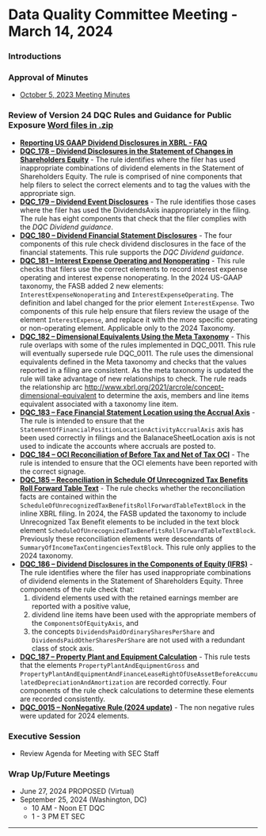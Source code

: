 # Data Quality Committee Meeting - March 14, 2024

### Introductions

### Approval of Minutes
  + [October 5, 2023 Meeting Minutes](https://github.com/DataQualityCommittee/documentation/raw/master/meetings/mar_2024/DRAFTDQCMeetingNotes231005.docx)

### Review of Version 24 DQC Rules and Guidance for Public Exposure [Word files in .zip](https://github.com/DataQualityCommittee/documentation/raw/master/meetings/mar_2024/v24RuleForms.zip) 

  - **[Reporting US GAAP Dividend Disclosures in XBRL - FAQ](https://github.com/DataQualityCommittee/documentation/raw/master/meetings/mar_2024/DividendGuidanceDRAFT.docx)**
  - **[DQC_178 – Dividend Disclosures in the Statement of Changes in Shareholders Equity](https://github.com/davidtauriello/dqc_us_rules/tree/v24/docs/DQC_US_0178/DQC_0178.md)** - The rule identifies where the filer has used inappropriate combinations of dividend elements in the Statement of Shareholders Equity. The rule is comprised of nine components that help filers to select the correct elements and to tag the values with the appropriate sign.
  - **[DQC_179 – Dividend Event Disclosures](https://github.com/davidtauriello/dqc_us_rules/tree/v24/docs/DQC_US_0179/DQC_0179.md)** - The rule identifies those cases where the filer has used the DividendsAxis inappropriately in the filing.  The rule has eight components that check that the filer complies with the _DQC Dividend guidance_.
  - **[DQC_180 – Dividend Financial Statement Disclosures](https://github.com/davidtauriello/dqc_us_rules/tree/v24/docs/DQC_US_0180/DQC_0180.md)** - The four components of this rule check dividend disclosures in the face of the financial statements. This rule supports the _DQC Dividend guidance_.
  - **[DQC_181 – Interest Expense Operating and Nonoperating](https://github.com/davidtauriello/dqc_us_rules/tree/v24/docs/DQC_US_0181/DQC_0181.md)** - This rule checks that filers use the correct elements to record interest expense operating and interest expense nonoperating. In the 2024 US-GAAP taxonomy, the FASB added 2 new elements: `InterestExpenseNonoperating` and `InterestExpenseOperating`. The definition and label changed for the prior element `InterestExpense`.  Two components of this rule help ensure that filers review the usage of the element `InterestExpense`, and replace it with the more specific operating or non-operating element.  Applicable only to the 2024 Taxonomy.
  - **[DQC_182 – Dimensional Equivalents Using the Meta Taxonomy](https://github.com/davidtauriello/dqc_us_rules/tree/v24/docs/DQC_US_0182/DQC_0182.md)** - This rule overlaps with some of the rules implemented in DQC_0011. This rule will eventually supersede rule DQC_0011. The rule uses the dimensional equivalents defined in the Meta taxonomy and checks that the values reported in a filing are consistent. As the meta taxonomy is updated the rule will take advantage of new relationships to check.
The rule reads the relationship arc http://www.xbrl.org/2021/arcrole/concept-dimensional-equivalent to determine the axis, members and line items equivalent associated with a taxonomy line item.
  - **[DQC_183 – Face Financial Statement Location using the Accrual Axis](https://github.com/davidtauriello/dqc_us_rules/tree/v24/docs/DQC_US_0183/DQC_0183.md)** - The rule is intended to ensure that the `StatementOfFinancialPositionLocationActivityAccrualAxis` axis has been used correctly in filings and the BalanaceSheetLocation axis is not used to indicate the accounts where accruals are posted to.
  - **[DQC_184 – OCI Reconciliation of Before Tax and Net of Tax OCI](https://github.com/davidtauriello/dqc_us_rules/tree/v24/docs/DQC_US_0184/DQC_0184.md)** - The rule is intended to ensure that the OCI elements have been reported with the correct signage.
  - **[DQC_185 – Reconciliation in Schedule Of Unrecognized Tax Benefits Roll Forward Table Text](https://github.com/davidtauriello/dqc_us_rules/tree/v24/docs/DQC_US_0185/DQC_0185.md)** - The rule checks whether the reconciliation facts are contained within the `ScheduleOfUnrecognizedTaxBenefitsRollForwardTableTextBlock` in the inline XBRL filing. In 2024, the FASB updated the taxonomy to include Unrecognized Tax Benefit elements to be included in the text block element `ScheduleOfUnrecognizedTaxBenefitsRollForwardTableTextBlock`. Previously these reconciliation elements were descendants of `SummaryOfIncomeTaxContingenciesTextBlock`. This rule only applies to the 2024 taxonomy.
  - **[DQC_186 – Dividend Disclosures in the Components of Equity (IFRS)](https://github.com/davidtauriello/dqc_us_rules/tree/v24/docs/DQC_US_0186/DQC_0186.md)** - The rule identifies where the filer has used inappropriate combinations of dividend elements in the Statement of Shareholders Equity.  Three components of the rule check that: 
     1) dividend elements used with the retained earnings member are reported with a positive value, 
     2) dividend line items have been used with the appropriate members of the `ComponentsOfEquityAxis`, and 
     3) the concepts `DividendsPaidOrdinarySharesPerShare` and `DividendsPaidOtherSharesPerShare` are not used with a redundant class of stock axis.
  - **[DQC_187 – Property Plant and Equipment Calculation](https://github.com/davidtauriello/dqc_us_rules/tree/v24/docs/DQC_US_0187/DQC_0187.md)** - This rule tests that the elements `PropertyPlantAndEquipmentGross` and  `PropertyPlantAndEquipmentAndFinanceLeaseRightOfUseAssetBeforeAccumulatedDepreciationAndAmortization` are recorded correctly.  Four components of the rule check calculations to determine these elements are recorded consistently.
  - **[DQC_0015 – NonNegative Rule (2024 update)](https://github.com/davidtauriello/dqc_us_rules/tree/v24/docs/DQC_US_0015/DQC_0015.md)** - The non negative rules were updated for 2024 elements.

### Executive Session
  - Review Agenda for Meeting with SEC Staff
### Wrap Up/Future Meetings
  - June 27, 2024 PROPOSED (Virtual)
  - September 25, 2024 (Washington, DC)
    - 10 AM - Noon ET DQC
    - 1 - 3 PM ET SEC 
______________________
